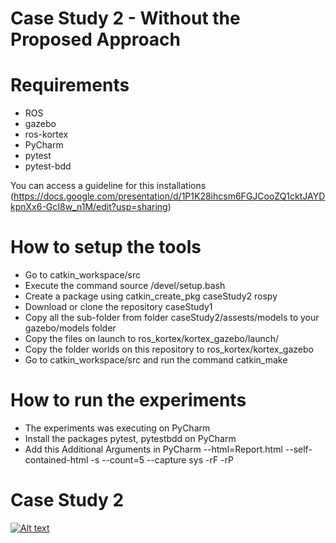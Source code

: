 # Case Study 2 - Without the Proposed Approach

# Requirements

* ROS
* gazebo
* ros-kortex
* PyCharm
* pytest 
* pytest-bdd

You can access a guideline for this installations (https://docs.google.com/presentation/d/1P1K28ihcsm6FGJCooZQ1cktJAYDkpnXx6-GcI8w_n1M/edit?usp=sharing)

# How to setup the tools

* Go to catkin_workspace/src
* Execute the command source /devel/setup.bash
* Create a package using catkin_create_pkg caseStudy2 rospy
* Download or clone the repository caseStudy1
* Copy all the sub-folder from folder caseStudy2/assests/models to your gazebo/models folder
* Copy the files on launch to ros_kortex/kortex_gazebo/launch/
* Copy the folder worlds on this repository to ros_kortex/kortex_gazebo
* Go to catkin_workspace/src and run the command catkin_make 

# How to run the experiments

* The experiments was executing on PyCharm
* Install the packages pytest, pytestbdd on PyCharm
* Add this Additional Arguments in PyCharm  --html=Report.html --self-contained-html -s --count=5 --capture sys -rF -rP

# Case Study 2

[![Alt text](https://img.youtube.com/vi/9S0R0mGKA-I/0.jpg)](https://youtu.be/9S0R0mGKA-I)

